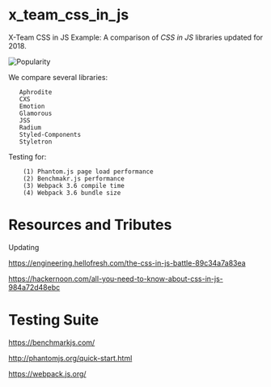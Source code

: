 # x_team_css_in_js

X-Team CSS in JS Example: A comparison of *CSS in JS* libraries updated for 2018.

![Popularity](...Popularity.PNG)

We compare several libraries:

```
   Aphrodite
   CXS
   Emotion
   Glamorous
   JSS
   Radium
   Styled-Components
   Styletron
```

Testing for:

```
    (1) Phantom.js page load performance
    (2) Benchmakr.js performance
    (3) Webpack 3.6 compile time
    (4) Webpack 3.6 bundle size
```

# Resources and Tributes

Updating 

https://engineering.hellofresh.com/the-css-in-js-battle-89c34a7a83ea

https://hackernoon.com/all-you-need-to-know-about-css-in-js-984a72d48ebc

# Testing Suite

https://benchmarkjs.com/

http://phantomjs.org/quick-start.html

https://webpack.js.org/


